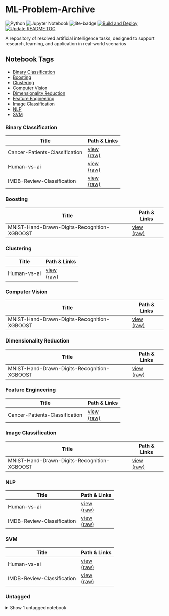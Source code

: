 # ML-Problem-Archive

![Python](https://img.shields.io/badge/python-3670A0?style=for-the-badge&logo=python&logoColor=ffdd54)
![Jupyter Notebook](https://img.shields.io/badge/jupyter-%23FA0F00.svg?style=for-the-badge&logo=jupyter&logoColor=white)
![lite-badge](https://jupyterlite.rtfd.io/en/latest/_static/badge.svg)
[![Build and Deploy](https://github.com/Andrei0016/ML-Problem-Archive/actions/workflows/deploy.yml/badge.svg)](https://github.com/Andrei0016/ML-Problem-Archive/actions/workflows/deploy.yml)
[![Update README TOC](https://github.com/Andrei0016/ML-Problem-Archive/actions/workflows/update-readme.yml/badge.svg)](https://github.com/Andrei0016/ML-Problem-Archive/actions/workflows/update-readme.yml)

A repository of resolved artificial intelligence tasks, designed to support research, learning, and application in real-world scenarios

<!-- NOTEBOOK-TOC-START -->
## Notebook Tags

- [Binary Classification](#binary-classification)
- [Boosting](#boosting)
- [Clustering](#clustering)
- [Computer Vision](#computer-vision)
- [Dimensionality Reduction](#dimensionality-reduction)
- [Feature Engineering](#feature-engineering)
- [Image Classification](#image-classification)
- [NLP](#nlp)
- [SVM](#svm)

### Binary Classification

| Title | Path & Links |
|-------|--------------|
| Cancer-Patients-Classification | [view](https://andrei0016.github.io/ML-Problem-Archive/lab?path=/Cancer-Patients-Classification/Notebook.ipynb)<br>[(raw)](https://github.com/Andrei0016/ML-Problem-Archive/blob/master/content/Cancer-Patients-Classification/Notebook.ipynb) |
| Human-vs-ai | [view](https://andrei0016.github.io/ML-Problem-Archive/lab?path=/Human-vs-ai/Notebook.ipynb)<br>[(raw)](https://github.com/Andrei0016/ML-Problem-Archive/blob/master/content/Human-vs-ai/Notebook.ipynb) |
| IMDB-Review-Classification | [view](https://andrei0016.github.io/ML-Problem-Archive/lab?path=/IMDB-Review-Classification/Notebook.ipynb)<br>[(raw)](https://github.com/Andrei0016/ML-Problem-Archive/blob/master/content/IMDB-Review-Classification/Notebook.ipynb) |

### Boosting

| Title | Path & Links |
|-------|--------------|
| MNIST-Hand-Drawn-Digits-Recognition-XGBOOST | [view](https://andrei0016.github.io/ML-Problem-Archive/lab?path=/MNIST-Hand-Drawn-Digits-Recognition-XGBOOST/Notebook.ipynb)<br>[(raw)](https://github.com/Andrei0016/ML-Problem-Archive/blob/master/content/MNIST-Hand-Drawn-Digits-Recognition-XGBOOST/Notebook.ipynb) |

### Clustering

| Title | Path & Links |
|-------|--------------|
| Human-vs-ai | [view](https://andrei0016.github.io/ML-Problem-Archive/lab?path=/Human-vs-ai/Notebook.ipynb)<br>[(raw)](https://github.com/Andrei0016/ML-Problem-Archive/blob/master/content/Human-vs-ai/Notebook.ipynb) |

### Computer Vision

| Title | Path & Links |
|-------|--------------|
| MNIST-Hand-Drawn-Digits-Recognition-XGBOOST | [view](https://andrei0016.github.io/ML-Problem-Archive/lab?path=/MNIST-Hand-Drawn-Digits-Recognition-XGBOOST/Notebook.ipynb)<br>[(raw)](https://github.com/Andrei0016/ML-Problem-Archive/blob/master/content/MNIST-Hand-Drawn-Digits-Recognition-XGBOOST/Notebook.ipynb) |

### Dimensionality Reduction

| Title | Path & Links |
|-------|--------------|
| MNIST-Hand-Drawn-Digits-Recognition-XGBOOST | [view](https://andrei0016.github.io/ML-Problem-Archive/lab?path=/MNIST-Hand-Drawn-Digits-Recognition-XGBOOST/Notebook.ipynb)<br>[(raw)](https://github.com/Andrei0016/ML-Problem-Archive/blob/master/content/MNIST-Hand-Drawn-Digits-Recognition-XGBOOST/Notebook.ipynb) |

### Feature Engineering

| Title | Path & Links |
|-------|--------------|
| Cancer-Patients-Classification | [view](https://andrei0016.github.io/ML-Problem-Archive/lab?path=/Cancer-Patients-Classification/Notebook.ipynb)<br>[(raw)](https://github.com/Andrei0016/ML-Problem-Archive/blob/master/content/Cancer-Patients-Classification/Notebook.ipynb) |

### Image Classification

| Title | Path & Links |
|-------|--------------|
| MNIST-Hand-Drawn-Digits-Recognition-XGBOOST | [view](https://andrei0016.github.io/ML-Problem-Archive/lab?path=/MNIST-Hand-Drawn-Digits-Recognition-XGBOOST/Notebook.ipynb)<br>[(raw)](https://github.com/Andrei0016/ML-Problem-Archive/blob/master/content/MNIST-Hand-Drawn-Digits-Recognition-XGBOOST/Notebook.ipynb) |

### NLP

| Title | Path & Links |
|-------|--------------|
| Human-vs-ai | [view](https://andrei0016.github.io/ML-Problem-Archive/lab?path=/Human-vs-ai/Notebook.ipynb)<br>[(raw)](https://github.com/Andrei0016/ML-Problem-Archive/blob/master/content/Human-vs-ai/Notebook.ipynb) |
| IMDB-Review-Classification | [view](https://andrei0016.github.io/ML-Problem-Archive/lab?path=/IMDB-Review-Classification/Notebook.ipynb)<br>[(raw)](https://github.com/Andrei0016/ML-Problem-Archive/blob/master/content/IMDB-Review-Classification/Notebook.ipynb) |

### SVM

| Title | Path & Links |
|-------|--------------|
| Human-vs-ai | [view](https://andrei0016.github.io/ML-Problem-Archive/lab?path=/Human-vs-ai/Notebook.ipynb)<br>[(raw)](https://github.com/Andrei0016/ML-Problem-Archive/blob/master/content/Human-vs-ai/Notebook.ipynb) |
| IMDB-Review-Classification | [view](https://andrei0016.github.io/ML-Problem-Archive/lab?path=/IMDB-Review-Classification/Notebook.ipynb)<br>[(raw)](https://github.com/Andrei0016/ML-Problem-Archive/blob/master/content/IMDB-Review-Classification/Notebook.ipynb) |

### Untagged

<details>
<summary>Show 1 untagged notebook</summary>

- [MNIST-Hand-Drawn-Digits-Recognition-CNN](https://nbviewer.org/github/Andrei0016/ML-Problem-Archive/blob/master/content/MNIST-Hand-Drawn-Digits-Recognition-CNN/Notebook.ipynb)  

</details>
<!-- NOTEBOOK-TOC-END -->
